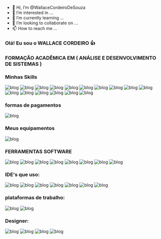 - 👋 Hi, I’m @WallaceCordeiroDeSouza
- 👀 I’m interested in ...
- 🌱 I’m currently learning ...
- 💞️ I’m looking to collaborate on ...
- 📫 How to reach me ...

<!---
WallaceCordeiroDeSouza/WallaceCordeiroDeSouza is a ✨ special ✨ repository because its `README.md` (this file) appears on your GitHub profile.
You can click the Preview link to take a look at your changes.
--->
### Olá! Eu sou o WALLACE CORDEIRO 👍

### FORMAÇÃO ACADÊMICA EM ( ANÁLISE E DESENVOLVIMENTO DE SISTEMAS )


### Minhas Skills 
![blog](https://img.shields.io/badge/HTML5-E34F26?style=for-the-badge&logo=html5&logoColor=white)
![blog](https://img.shields.io/badge/JavaScript-F7DF1E?style=for-the-badge&logo=javascript&logoColor=black)
![blog](https://img.shields.io/badge/C%23-239120?style=for-the-badge&logo=c-sharp&logoColor=white)
![blog](https://img.shields.io/badge/Python-3776AB?style=for-the-badge&logo=python&logoColor=white)
![blog](https://img.shields.io/badge/CSS-239120?&style=for-the-badge&logo=css3&logoColor=white)
![blog](https://img.shields.io/badge/.NET-5C2D91?style=for-the-badge&logo=.net&logoColor=white)
![blog](https://img.shields.io/badge/Python-14354C?style=for-the-badge&logo=python&logoColor=white)
![blog](https://img.shields.io/badge/C-00599C?style=for-the-badge&logo=c&logoColor=white)
![blog](https://img.shields.io/badge/C%2B%2B-00599C?style=for-the-badge&logo=c%2B%2B&logoColor=white)
![blog](https://img.shields.io/badge/Java-ED8B00?style=for-the-badge&logo=java&logoColor=white)
![blog](https://img.shields.io/badge/PHP-777BB4?style=for-the-badge&logo=php&logoColor=white)
![blog](https://img.shields.io/badge/PHP-777BB4?style=for-the-badge&logo=php&logoColor=white)
![blog](https://img.shields.io/badge/Angular-DD0031?style=for-the-badge&logo=angular&logoColor=white)
![blog](	https://img.shields.io/badge/Bootstrap-563D7C?style=for-the-badge&logo=bootstrap&logoColor=white)
![blog](https://img.shields.io/badge/jQuery-0769AD?style=for-the-badge&logo=jquery&logoColor=white)
![blog](https://img.shields.io/badge/Flutter-02569B?style=for-the-badge&logo=flutter&logoColor=white)
### formas de pagamentos
![blog](https://img.shields.io/badge/Bitcoin-000000?style=for-the-badge&logo=bitcoin&logoColor=white)

### Meus equipamentos

![blog](https://img.shields.io/badge/Intel-Core_i5_10th-0071C5?style=for-the-badge&logo=intel&logoColor=white)

### FERRAMENTAS SOFTWARE
![blog](	https://img.shields.io/badge/Powershell-2CA5E0?style=for-the-badge&logo=powershell&logoColor=white)
![blog](https://img.shields.io/badge/MySQL-005C84?style=for-the-badge&logo=mysql&logoColor=white)
![blog](https://img.shields.io/badge/MySQL-00000F?style=for-the-badge&logo=mysql&logoColor=white)
![blog](	https://img.shields.io/badge/Unity-100000?style=for-the-badge&logo=unity&logoColor=white)
![blog](https://img.shields.io/badge/Microsoft_Excel-217346?style=for-the-badge&logo=microsoft-excel&logoColor=white)
![blog](https://img.shields.io/badge/Microsoft_PowerPoint-B7472A?style=for-the-badge&logo=microsoft-powerpoint&logoColor=white)
![blog](https://img.shields.io/badge/Microsoft_Access-A4373A?style=for-the-badge&logo=microsoft-access&logoColor=white)
![blog](	https://img.shields.io/badge/Microsoft_SQL_Server-CC2927?style=for-the-badge&logo=microsoft-sql-server&logoColor=white)

### IDE's que uso:
![blog](https://img.shields.io/badge/Visual_Studio_Code-0078D4?style=for-the-badge&logo=visual%20studio%20code&logoColor=white)
![blog](https://img.shields.io/badge/sublime_text-%23575757.svg?&style=for-the-badge&logo=sublime-text&logoColor=important)
![blog](https://img.shields.io/badge/Notepad++-90E59A.svg?style=for-the-badge&logo=notepad%2B%2B&logoColor=black)
![blog](https://img.shields.io/badge/Eclipse-2C2255?style=for-the-badge&logo=eclipse&logoColor=white)
![blog](https://img.shields.io/badge/Arduino_IDE-00979D?style=for-the-badge&logo=arduino&logoColor=white)
![blog](https://img.shields.io/badge/Android_Studio-3DDC84?style=for-the-badge&logo=android-studio&logoColor=white)
![blog](https://img.shields.io/badge/Adobe%20Dreamweaver-072401?style=for-the-badge&logo=Adobe%20Dreamweaver&logoColor=34F400)


### plataformas de trabalho:

![blog](https://img.shields.io/badge/fiverr-1DBF73?style=for-the-badge&logo=fiverr&logoColor=white)
![blog](https://img.shields.io/badge/UpWork-6FDA44?style=for-the-badge&logo=Upwork&logoColor=white)

### Designer:
![blog](https://aleen42.github.io/badges/src/photoshop.svg)
![blog](https://aleen42.github.io/badges/src/illustrator.svg)
![blog](https://aleen42.github.io/badges/src/dreamweaver.svg)
![blog](https://aleen42.github.io/badges/src/after_effects.svg)

